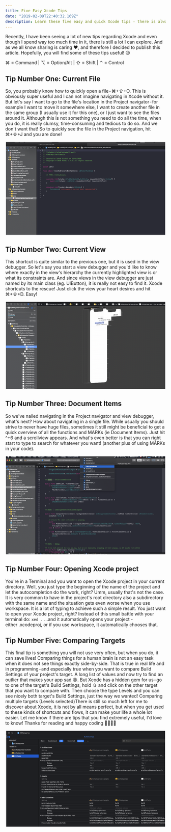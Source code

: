```yaml
---
title: Five Easy Xcode Tips
date: "2019-02-09T22:40:32.169Z"
description: Learn these five easy and quick Xcode tips - there is always something to explore in Xcode!
---
```



Recently, I have been seeing a lot of new tips regarding Xcode and even though I spend way too much time in it, there is still a lot I can explore. And as we all know sharing is caring ❤️, and therefore I decided to publish this article. Hopefully, you will find some of these tips useful! 😉

⌘ = Command | ⌥ = Option/Alt | ⇧ = Shift | ⌃ = Control

## Tip Number One: Current File 
So, you probably know how to quickly open a file - ⌘+⇧+O. This is obviously super useful and I can not imagine navigating in Xcode without it. But let's say I want to go to the file's location in the Project navigator - for example I want to move it somewhere else, I want to create another file in the same group (I usually use it for this one), or I just want to see the files around it. Although this is not something you need to do all the time, when you do, it is really clumsy, time-consuming and tedious to do so. And we don't want that! So to quickly see the file in the Project navigation, hit ⌘+⇧+J and you are done!

![Open the current file in the Project navigator](./current_file.png)

## Tip Number Two: Current View
This shortcut is quite similar to the previous one, but it is used in the view debugger. So let's say you start a view debugger and you'd like to know where exactly in the view's hierarchy the currently highlighted view is or what its constraints are. And since views in the view debugger are just named by its main class (eg. UIButton), it is really not easy to find it. Xcode shortcuts to the rescue! Just click the view your heart desires and hit ⌘+⇧+D. Easy!

![There is the view!](./view.png)

## Tip Number Three: Document Items
So we've nailed navigating in the Project navigator and view debugger, what's next? How about navigating in a single file. While usually you should strive to never have huge files, sometimes it still might be beneficial to get a quick overview of all the functions and MARKs (ie Document Items). Just hit ^+6 and a scrollview appears. And what's even better is that you can right start to type to search for whatever you want! (another plus of using MARKs in your code).

![View and search Document Items](./document_items.png)

## Tip Number Four: Opening Xcode project
You're in a Terminal and you want to open the Xcode project in your current directory. Well, you just type the beginning of the name of the project and let the autocompletion do the work, right? Umm, usually that's not the case. It is very common to have in the project's root directory also a subdirectory with the same name and the situation gets even worse when you use workspace. It is a lot of typing to achieve such a simple result. You just want to open your Xcode project, right? Instead of this small battle with your terminal do:
`xed .`
…and it automatically opens your project - either .xcodeproj, or if you use workspace, it automatically chooses that.

## Tip Number Five: Comparing Targets
This final tip is something you will not use very often, but when you do, it can save lives! Comparing things for a human brain is not an easy task when it does not see things exactly side-by-side. That is true in real life and in programming - and especially true when you want to compare Build Settings of your project's target. A long list of values and now try to find an outlier that makes your app sad 😞. But Xcode has a hidden gem for us - go to one of the target's Build Settings, hold ⇧ and click on the other target that you want to compare with. Then choose the type Levels and you can see nicely both target's Build Settings, just the way we wanted!
Comparing multiple targets (Levels selected)There is still so much left for me to discover about Xcode, it is not by all means perfect, but when you get used to these kinds of shortcuts and flows, it can make your life a whole lot easier. Let me know if there are tips that you find extremely useful, I'd love to know! Thanks for reading and happy coding 👨‍💻👩‍💻

![Comparing multiple targets (Levels selected)](./build_settings.png)

